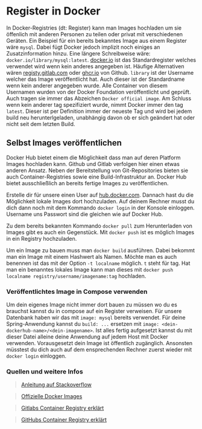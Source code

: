 # Register in Docker

In Docker-Registries (dt: Register) kann man Images hochladen um sie öffenlich mit anderen Personen zu teilen oder privat mit verschiedenen Geräten. Ein Beispiel für ein bereits bekanntes Image aus einem Register wäre `mysql`. Dabei fügt Docker jedoch implizit noch einiges an Zusatzinformation hinzu. Eine längere Schreibweise wäre: ``docker.io/library/mysql:latest``. <a href="http://docker.io">docker.io</a> ist das Standardregister welches verwendet wird wenn kein anderes angegeben ist. Häufige Alternativen wären <a href="http://registy.gitlab.com">registy.gitlab.com</a> oder <a href="http://ghcr.io">ghcr.io</a> von Github. ``library`` ist der Username welcher das Image veröffentlicht hat. Auch dieser ist der Standardname wenn kein anderer angegeben wurde. Alle Container von diesem Usernamen wurden von der Docker Foundation veröffentlicht und geprüft. Auch tragen sie immer das Abzeichen `Docker official image`. Am Schluss wenn kein anderer tag spezifiziert wurde, nimmt Docker immer den tag `latest`. Dieser ist per Definition immer der neueste Tag und wird bei jedem build neu herunterlgeladen, unabhängig davon ob er sich geändert hat oder nicht seit dem letzten Build. 

## Selbst Images veröffentlichen

Docker Hub bietet einem die Möglichkeit dass man auf deren Platform Images hochladen kann. Github und Gitlab verfolgen hier einen etwas anderen Ansatz. Neben der Bereitstellung von Git-Repositories bieten sie auch Container-Registries sowie eine Build-Infrastruktur an. Docker Hub bietet ausschließlich an bereits fertige Images zu veröffentlichen. 

Erstelle dir für unsere einen User auf <a href="https://hub.docker.com">hub.docker.com</a>. Dannach hast du die Möglichkeit lokale Images dort hochzuladen. Auf deinem Rechner musst du dich dann noch mit dem Kommando ``docker login`` in der Konsole einloggen. Username uns Passwort sind die gleichen wie auf Docker Hub.

Zu dem bereits bekannten Kommando `docker pull` zum Herunterladen von Images gibt es auch ein Gegenstück. Mit ``docker push`` ist es möglich Images in ein Registry hochzuladen. 

Um ein Image zu bauen muss man ``docker build`` ausführen. Dabei bekommt man ein Image mit einem Hashwert als Namen. Möchte man es auch benennen ist das mit der Option ``-t localname`` möglich. ``t`` steht für tag. Hat man ein benanntes lokales Image kann man  dieses mit ``docker push localname registry/username/imagename:tag`` hochladen. 

### Veröffentlichtes Image in Compose verwenden
Um dein eigenes Image nicht immer dort bauen zu müssen wo du es brauchst kannst du in compose auf ein Register verweisen. Für unsere Datenbank haben wir das mit `image: mysql` bereits verwendet. Für deine Spring-Anwendung kannst du `build: ...` ersetzen mit `image: <dein-dockerhub-name>/<dein-imagename>`. Ist alles fertig aufgesetzt kannst du mit dieser Datei alleine deine Anwendung auf jedem Host mit Docker verwenden. Vorausgesetzt dein Image ist öffentlich zugänglich. Ansonsten müsstest du dich auch auf dem ensprechenden Rechner zuerst wieder mit `docker login` einloggen. 

<!-- todo latest erklären und ergänzen -->

### Quellen und weitere Infos 
><a href="https://stackoverflow.com/questions/28349392/how-to-push-a-docker-image-to-a-private-repository">Anleitung auf Stackoverflow</a>

><a href="https://docs.docker.com/docker-hub/official_images/">Offizielle Docker Images</a>

><a href="https://docs.gitlab.com/ee/user/packages/container_registry/">Gitlabs Container Registry erklärt</a>

><a href="https://docs.github.com/en/packages/working-with-a-github-packages-registry/working-with-the-container-registry">GitHubs Container Registry erklärt</a>
